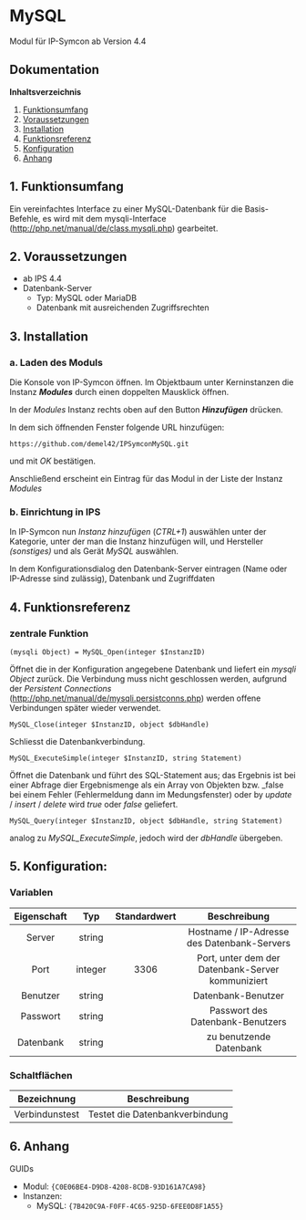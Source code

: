 # MySQL

Modul für IP-Symcon ab Version 4.4

## Dokumentation

**Inhaltsverzeichnis**

1. [Funktionsumfang](#1-funktionsumfang)
2. [Voraussetzungen](#2-voraussetzungen)
3. [Installation](#3-installation)
4. [Funktionsreferenz](#4-funktionsreferenz)
5. [Konfiguration](#5-konfiguration)
6. [Anhang](#6-anhang)

## 1. Funktionsumfang

Ein vereinfachtes Interface zu einer MySQL-Datenbank für die Basis-Befehle, es wird mit dem mysqli-Interface (http://php.net/manual/de/class.mysqli.php) gearbeitet.

## 2. Voraussetzungen

 - ab IPS 4.4
 - Datenbank-Server
   - Typ: MySQL oder MariaDB
   - Datenbank mit ausreichenden Zugriffsrechten

## 3. Installation

### a. Laden des Moduls

Die Konsole von IP-Symcon öffnen. Im Objektbaum unter Kerninstanzen die Instanz __*Modules*__ durch einen doppelten Mausklick öffnen.

In der _Modules_ Instanz rechts oben auf den Button __*Hinzufügen*__ drücken.

In dem sich öffnenden Fenster folgende URL hinzufügen:

`https://github.com/demel42/IPSymconMySQL.git`

und mit _OK_ bestätigen.

Anschließend erscheint ein Eintrag für das Modul in der Liste der Instanz _Modules_

### b. Einrichtung in IPS

In IP-Symcon nun _Instanz hinzufügen_ (_CTRL+1_) auswählen unter der Kategorie, unter der man die Instanz hinzufügen will, und Hersteller _(sonstiges)_ und als Gerät _MySQL_ auswählen.

In dem Konfigurationsdialog den Datenbank-Server eintragen (Name oder IP-Adresse sind zulässig), Datenbank und Zugriffdaten

## 4. Funktionsreferenz

### zentrale Funktion

`(mysqli Object) = MySQL_Open(integer $InstanzID)`

Öffnet die in der Konfiguration angegebene Datenbank und liefert ein _mysqli Object_ zurück. Die Verbindung muss nicht geschlossen werden, aufgrund der _Persistent Connections_ (http://php.net/manual/de/mysqli.persistconns.php) werden offene Verbindungen später wieder verwendet.

`MySQL_Close(integer $InstanzID, object $dbHandle)`

Schliesst die Datenbankverbindung.

`MySQL_ExecuteSimple(integer $InstanzID, string Statement)`

Öffnet die Datenbank und führt des SQL-Statement aus; das Ergebnis ist bei einer Abfrage dier Ergebnismenge als ein Array von Objekten bzw. _false bei einem Fehler (Fehlermeldung dann im Medungsfenster) oder by _update_ / _insert_ / _delete_ wird _true_ oder _false_ geliefert.

`MySQL_Query(integer $InstanzID, object $dbHandle, string Statement)`

analog zu _MySQL_ExecuteSimple_, jedoch wird der _dbHandle_ übergeben.

## 5. Konfiguration:

### Variablen

| Eigenschaft               | Typ      | Standardwert | Beschreibung |
| :-----------------------: | :-----:  | :----------: | :----------------------------------------------------------------------------------------------------------: |
| Server                    | string   |              | Hostname / IP-Adresse des Datenbank-Servers |
| Port                      | integer  | 3306         | Port, unter dem der Datenbank-Server kommuniziert |
| Benutzer                  | string   |              | Datenbank-Benutzer |
| Passwort                  | string   |              | Passwort des Datenbank-Benutzers |
| Datenbank                 | string   |              | zu benutzende Datenbank |

### Schaltflächen

| Bezeichnung                  | Beschreibung |
| :--------------------------: | :------------------------------------------------: |
| Verbindunstest               | Testet die Datenbankverbindung |

## 6. Anhang

GUIDs
- Modul: `{C0E06BE4-D9D8-4208-8CDB-93D161A7CA98}`
- Instanzen:
  - MySQL: `{7B420C9A-F0FF-4C65-925D-6FEE0D8F1A55}`
